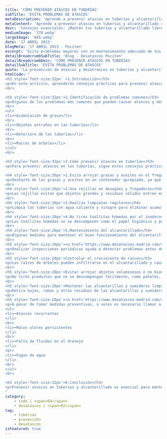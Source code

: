```yaml
---
title: 'CÓMO PREVENIR ATASCOS EN TUBERÍAS'
subTitle: 'EVITA PROBLEMAS DE ATASCOS'
metaDescription: 'Aprende a prevenir atascos en tuberías y alcantarillado con nuestros consejos prácticos. Mantén tus sistemas de drenaje funcionando correctamente.'
metaContent: 'Aprende a prevenir atascos en tuberías y alcantarillado con nuestros consejos prácticos. Mantén tus sistemas de drenaje funcionando correctamente.'
desc: 'Consejos esenciales: ¡Mantén tus tuberías y alcantarillado libres de atascos'
mediumImage: '370.webp'
largeImage: '845.webp'
date: '17 ABRIL 2023'
blogMeta: '17 ABRIL 2023 - Pociten'
excerpt: 'Evita problemas mayores con un mantenimiento adecuado de tus tuberías y alcantarillado.'
detailBreadcrumbSubTitle: 'Blog - Desatascos Pociten'
detailBreadcrumbDesc: 'CÓMO PREVENIR ATASCOS EN TUBERÍAS'
detailSubTitle: 'EVITA PROBLEMAS DE ATASCOS'
quote: "La prevención de atascos y desatrancos en tuberías y alcantarillado es clave para mantener un hogar saludable y funcional; el cuidado adecuado nos evitará problemas costosos y tiempo perdido "
htmlCode: "
<h3 style='font-size:32px' >1.Introducción</h3>
<p>En este artículo, aprenderás consejos prácticos para prevenir atascos y desatrancos en tuberías y alcantarillado. Una buena prevención y mantenimiento pueden evitar problemas costosos y molestias innecesarias.</p>
<br>

<h3 style='font-size:32px'>2.Identificación de problemas comunes</h3>
<p>Algunos de los problemas más comunes que pueden causar atascos y desatrancos en tuberías y alcantarillado incluyen:</p>
<br>
<ul>
<li>➡️Acumulación de grasa</li>
<br>
<li>➡️Objetos extraños en las tuberías</li>
<br>
<li>➡️Deterioro de las tuberías</li>
<br>
<li>➡️Raíces de árboles</li>
</ul>
<br>

<h3 style='font-size:32px'>3.Cómo prevenir atascos en tuberías</h3>
<p>Para prevenir atascos en las tuberías, sigue estos consejos prácticos:</p>

<h4 style='font-size:26px'>1.Evita arrojar grasas y aceites en el fregadero</h4>
<p>Deshazte de las grasas y aceites en un contenedor apropiado, ya que pueden solidificarse y obstruir las tuberías.</p>
<br>
<h4 style='font-size:26px'>2.Usa rejillas en desagües y fregaderos</h4>
<p>Las rejillas evitan que objetos grandes y residuos sólidos entren en las tuberías y causen atascos.</p>
<br>
<h4 style='font-size:26px'>3.Realiza limpiezas regulares</h4>
<p>Limpia las tuberías con agua caliente y vinagre para eliminar acumulaciones de residuos y mantener un flujo adecuado.</p>
<br>
<h4 style='font-size:26px'>4.No tires toallitas húmedas por el inodoro</h4>
<p>Las toallitas húmedas no se descomponen como el papel higiénico y pueden causar atascos en las tuberías.</p>
<br>
<h4 style='font-size:26px'>5.Mantenimiento del alcantarillado</h4>
<p>Algunas medidas para mantener el buen funcionamiento del alcantarillado son:</p>
<br>
<h5 style='font-size:20px'><a href='https://www.desatascos-madrid.com/services/inspeccion-tuberia-con-camara'>Inspeccionar el sistema periódicamente</a></h5>
<p>Realizar inspecciones periódicas ayuda a detectar problemas antes de que se conviertan en atascos o desatrancos graves.</p>
<br>
<h5 style='font-size:20px'>Controlar el crecimiento de raíces</h5>
<p>Las raíces de árboles pueden infiltrarse en el alcantarillado y causar obstrucciones; controlar su crecimiento y cortarlas si es necesario puede prevenir problemas.</p>
<br>
<h5 style='font-size:20px'>Evitar arrojar objetos voluminosos o no biodegradables</h5>
<p>No tires productos que no se descompongan fácilmente, como pañales, toallitas húmedas o compresas en el inodoro.</p>
<br>
<h5 style='font-size:20px'>Mantener las alcantarillas y sumideros limpios</h5>
<p>Retira hojas, ramas y otros residuos de las alcantarillas y sumideros para evitar la acumulación de sedimentos y la obstrucción del sistema.</p>
<br>
<h5 style='font-size:20px'><a href='https://www.desatascos-madrid.com/services/desatascos-24-horas'>Cuándo llamar a un profesional</a> </h5>
<p>A pesar de tomar medidas preventivas, a veces es necesario llamar a un profesional para solucionar problemas de atascos y desatrancos en tuberías y alcantarillado. Algunas situaciones que requieren la intervención de un experto incluyen:</p>
<ul>
<li>➡️Atascos recurrentes
</li>
<br>
<li>➡️Malos olores persistentes
</li>
<br>
<li>➡️Falta de fluidez en el drenaje
</li>
<br>
<li>➡️Fugas de agua
</li>
<br>
</ul>
<br>

<h3 style='font-size:32px'>6.Conclusión</h3>
<p>Prevenir atascos en tuberías y alcantarillado es esencial para mantener un sistema de drenaje eficiente y evitar problemas costosos. Siguiendo los consejos prácticos mencionados en este artículo y realizando un mantenimiento adecuado, podrás mantener tus tuberías y alcantarillado en perfectas condiciones. No dudes en llamarnos si te enfrentas a problemas recurrentes o que no puedes resolver por ti mismo.</p>
"
category:
    - todo | <span>04</span>
    - desatascos | <span>02</span>
tag:
    - tuberias
    - prevención
    - desatascos
isFeatured: true
---
```

